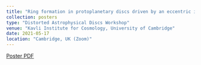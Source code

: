 ```yaml
---
title: "Ring formation in protoplanetary discs driven by an eccentric instability"
collection: posters
type: "Distorted Astrophysical Discs Workshop"
venue: "Kavli Institute for Cosmology, University of Cambridge"
date: 2021-05-17
location: "Cambridge, UK (Zoom)"
---
```

[Poster PDF](https://lijiaru0305.github.io/files/poster-EMode-DAD-2021.pdf)
